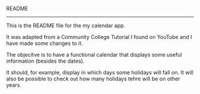 README
___

This is the README file for the my calendar app.

It was adapted from a Community College Tutorial I found on YouTube and I have made some changes to it.

The objecitve is to have a functional calendar that displays some useful information (besides the dates).

It should, for example, display in which days some holidays will fall on. It will also be possible to check out how many holidays tehre will be on other years.

